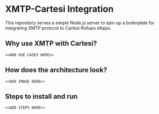 # XMTP-Cartesi Integration
This repository serves a simple Node.js server to spin up a boilerplate for integrating XMTP protocol to Cartesi Rollups dApps.

## Why use XMTP with Cartesi?
    <<ADD USE-CASES HERE>>

## How does the architecture look?
    <<ADD IMAGE HERE>>

## Steps to install and run
    <<ADD STEPS HERE>>